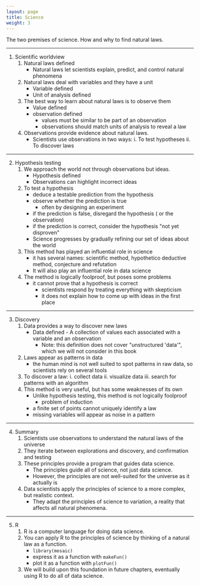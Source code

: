 ```yaml
---
layout: page
title: Science
weight: 3
---
```


The two premises of science. How and why to find natural laws.

***
1. Scientific worldview
    1. Natural laws defined  
        * Natural laws let scientists explain, predict, and control natural phenomena
    2. Natural laws deal with variables and they have a unit  
        * Variable defined
        * Unit of analysis defined  
    3. The best way to learn about natural laws is to observe them  
        * Value defined  
        * observation defined 
            * values must be similar to be part of an observation
            * observations should match units of analysis to reveal a law
    4. Observations provide evidence about natural laws.
        * Scientists use observations in two ways:
            i. To test hypotheses
            ii. To discover laws
    
***

2. Hypothesis testing
    1. We approach the world not through observations but ideas.
        * Hypothesis defined
        * Observations can highlight incorrect ideas
    2. To test a hypothesis
        * deduce a testable prediction from the hypothesis
        * observe whether the prediction is true
            * often by designing an experiment
        * if the prediction is false, disregard the hypothesis ( or the observation)
        * if the prediction is correct, consider the hypothesis "not yet disproven"
        * Science progresses by gradually refining our set of ideas about the world
    3. This method has played an influential role in science
        * it has several names: scientific method, hypothetico deductive method, conjecture and refutation
        * It will also play an influential role in data science
    4. The method is logically foolproof, but poses some problems
        * it cannot prove that a hypothesis is correct
            * scientists respond by treating everything with skepticism
            * it does not explain how to come up with ideas in the first place
            
***

3. Discovery
    1. Data provides a way to discover new laws
        * Data defined - A collection of values each associated with a variable and an observation
            * Note: this definition does not cover "unstructured 'data'", which we will not consider in this book
    2. Laws appear as patterns in data
        * the human mind is not well suited to spot patterns in raw data, so scientists rely on several tools
    3. To discover a law:
        i. collect data
        ii. visualize data
        iii. search for patterns with an algorithm
    4. This method is very useful, but has some weaknesses of its own
        * Unlike hypothesis testing, this method is not logically foolproof
            * problem of induction
        * a finite set of points cannot uniquely identify a law
        * missing variables will appear as noise in a pattern
        
***


4. Summary
    1. Scientists use observations to understand the natural laws of the universe
    2. They iterate between explorations and discovery, and confirmation and testing
    3. These principles provide a program that guides data science.
        * The principles guide all of science, not just data science.
        * However, the principles are not well-suited for the universe as it actually is
    4. Data scientists apply the principles of science to a more complex, but realistic context.
        * They adapt the principles of science to variation, a reality that affects all natural phenomena.
        
***

5. R 
    1. R is a computer language for doing data science.
    2. You can apply R to the principles of science by thinking of a natural law as a function.
        * `library(mosaic)`
        * express it as a function with `makeFun()`
        * plot it as a function with `plotFun()`
    3. We will build upon this foundation in future chapters, eventually using R to do all of data science.